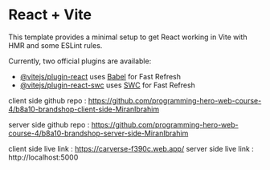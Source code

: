 # React + Vite

This template provides a minimal setup to get React working in Vite with HMR and some ESLint rules.

Currently, two official plugins are available:

- [@vitejs/plugin-react](https://github.com/vitejs/vite-plugin-react/blob/main/packages/plugin-react/README.md) uses [Babel](https://babeljs.io/) for Fast Refresh
- [@vitejs/plugin-react-swc](https://github.com/vitejs/vite-plugin-react-swc) uses [SWC](https://swc.rs/) for Fast Refresh



client side github repo : https://github.com/programming-hero-web-course-4/b8a10-brandshop-client-side-MiranIbrahim

server side github repo : https://github.com/programming-hero-web-course-4/b8a10-brandshop-server-side-MiranIbrahim



client side live link : https://carverse-f390c.web.app/
server side live link : http://localhost:5000